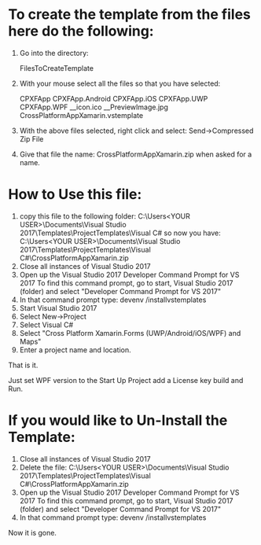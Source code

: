 # To create the template from the files here do the following:

1) Go into the directory:
    
    FilesToCreateTemplate

2) With your mouse select all the files so that you have selected:

    CPXFApp
    CPXFApp.Android
    CPXFApp.iOS
    CPXFApp.UWP
    CPXFApp.WPF
    __icon.ico
    __PreviewImage.jpg
    CrossPlatformAppXamarin.vstemplate

3) With the above files selected, right click and select:
   Send->Compressed Zip File

4) Give that file the name: CrossPlatformAppXamarin.zip when asked for a name.


# How to Use this file:

1) copy this file to the following folder:
    C:\Users\<YOUR USER>\Documents\Visual Studio 2017\Templates\ProjectTemplates\Visual C#
so now you have:
    C:\Users\<YOUR USER>\Documents\Visual Studio 2017\Templates\ProjectTemplates\Visual C#\CrossPlatformAppXamarin.zip
2) Close all instances of Visual Studio 2017
3) Open up the Visual Studio 2017 Developer Command Prompt for VS 2017
     To find this command prompt, go to start, Visual Studio 2017 (folder) and select "Developer Command Prompt for VS 2017"
4) In that command prompt type: devenv /installvstemplates
5) Start Visual Studio 2017
6) Select New->Project
7) Select Visual C#
8) Select "Cross Platform Xamarin.Forms (UWP/Android/iOS/WPF) and Maps"
9) Enter a project name and location.

That is it.

Just set WPF version to the Start Up Project
add a License key
build
and Run.

# If you would like to Un-Install the Template:

1) Close all instances of Visual Studio 2017
2) Delete the file:   C:\Users\<YOUR USER>\Documents\Visual Studio 2017\Templates\ProjectTemplates\Visual C#\CrossPlatformAppXamarin.zip
3) Open up the Visual Studio 2017 Developer Command Prompt for VS 2017
     To find this command prompt, go to start, Visual Studio 2017 (folder) and select "Developer Command Prompt for VS 2017"
4) In that command prompt type: devenv /installvstemplates

Now it is gone.